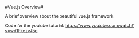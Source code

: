 #Vue.js Overview#

A brief overview about the beautiful vue.js framework

Code for the youtube tutorial: https://www.youtube.com/watch?v=wd1RkezvJ5c
